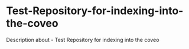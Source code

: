 # Test-Repository-for-indexing-into-the-coveo
Description about - Test Repository for indexing into the coveo
